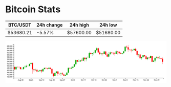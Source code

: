 # Bitcoin Stats

BTC/USDT|24h change|24h high|24h low|
|---|---|---|---|
|$53680.21|-5.57%|$57600.00|$51680.00|

<img src="./chart.svg">
